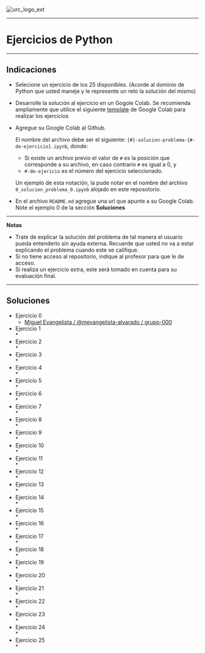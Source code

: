 ![urc_logo_ext](https://github.com/URC-MAC/.github/assets/28746720/1d2b04df-5870-457b-82ab-4eb97ec99e17)
___

# Ejercicios de Python 

_____

## Indicaciones

* Selecione un ejercicio de los 25 disponibles. (Acorde al dominio de Python que usted maneje y le represente un reto la solución del mismo)
* Desarrolle la solución al ejercicio en un Gogole Colab. Se recomienda ampliamente que utilice el siguiente [template](https://colab.research.google.com/drive/10vygSH7z_Nz6L0yswGtYL_OYL4pkwzbc?usp=sharing) de Google Colab para realizar los ejercicios 
* Agregue su Google Colab al Github.  
  
  El nombre del archivo debe ser el siguiente: `{#}-solucion-problema-{#-de-ejercicio}.ipynb`, donde:
   * Si existe un archivo previo el valor de `#` es la posición que corresponde a su archivo, en caso contrario `#` es igual a 0, y
   * `#-de-ejericio` es el número del ejercicio seleccionado.  
  
  Un ejemplo de esta notación, la pude notar en el nombre del archivo `0_solucion_problema_0.ipynb` alojado en este reposotorio.
* En el archivo `README.md` agregue una url que apunte a su Google Colab. Note el ejemplo 0 de la sección __Soluciones__
  
_____

**Notas**
* Trate de explicar la solución del problema de tal manera el usuario pueda entenderlo sin ayuda externa. Recuerde que usted no va a estar explicando el problema cuando este se califique.
* Si no tiene acceso al repositorio, indique al profesor para que le de acceso.
* Si realiza un ejercicio extra, este será tomado en cuenta para su evaluación final.

_____

## Soluciones

* Ejercicio 0
	* [Miguel Evangelista / @mevangelista-alvarado / grupo-000](https://github.com/mevangelista-alvarado/python_exercises/blob/main/0_solucion_problema_0.ipynb)
* Ejercicio 1  
	* 
* Ejercicio 2  
	*
* Ejercicio 3  
	*
* Ejercicio 4  
	* 
* Ejercicio 5  
	* 
* Ejercicio 6  
	*
* Ejercicio 7  
	* 
* Ejercicio 8  
	* 
* Ejercicio 9  
	*
* Ejercicio 10  
	* 
* Ejercicio 11  
	* 
* Ejercicio 12  
	*  
* Ejercicio 13  
	* 
* Ejercicio 14  
	* 
* Ejercicio 15  
	*
* Ejercicio 16  
	* 
* Ejercicio 17  
	* 
* Ejercicio 18  
	*
* Ejercicio 19  
	* 
* Ejercicio 20  
	* 
* Ejercicio 21  
	*
* Ejercicio 22  
	* 
* Ejercicio 23  
	*
* Ejercicio 24  
	* 
* Ejercicio 25  
	* 

